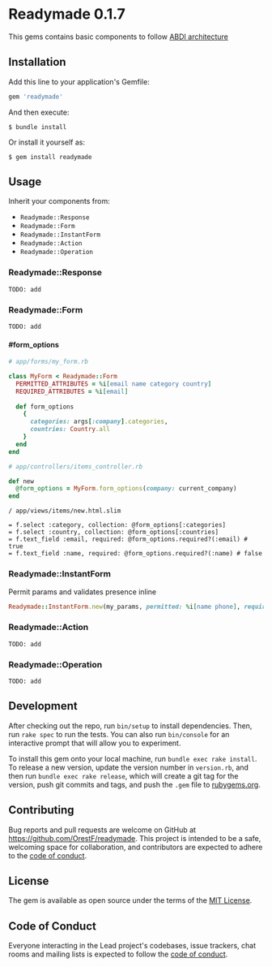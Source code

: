# Readymade 0.1.7

This gems contains basic components to follow [ABDI architecture](https://github.com/OrestF/OrestF/blob/master/abdi/ABDI_architecture.md)

## Installation

Add this line to your application's Gemfile:

```ruby
gem 'readymade'
```

And then execute:

    $ bundle install

Or install it yourself as:

    $ gem install readymade

## Usage

Inherit your components from:
* `Readymade::Response`
* `Readymade::Form`
* `Readymade::InstantForm`
* `Readymade::Action`
* `Readymade::Operation`

### Readymade::Response

```TODO: add```

### Readymade::Form

```TODO: add```

#### #form_options

```ruby
# app/forms/my_form.rb

class MyForm < Readymade::Form
  PERMITTED_ATTRIBUTES = %i[email name category country]
  REQUIRED_ATTRIBUTES = %i[email]
  
  def form_options
    {
      categories: args[:company].categories,
      countries: Country.all
    }
  end
end
```

```ruby
# app/controllers/items_controller.rb

def new
  @form_options = MyForm.form_options(company: current_company)
end
```

```slim
/ app/views/items/new.html.slim

= f.select :category, collection: @form_options[:categories]
= f.select :country, collection: @form_options[:countries]
= f.text_field :email, required: @form_options.required?(:email) # true
= f.text_field :name, required: @form_options.required?(:name) # false
```

### Readymade::InstantForm

Permit params and validates presence inline

```ruby
Readymade::InstantForm.new(my_params, permitted: %i[name phone], required: %i[email]) # permits: name, phone, email; validates on presence: email
```

### Readymade::Action

```TODO: add```

### Readymade::Operation

```TODO: add```


## Development

After checking out the repo, run `bin/setup` to install dependencies. Then, run `rake spec` to run the tests. You can also run `bin/console` for an interactive prompt that will allow you to experiment.

To install this gem onto your local machine, run `bundle exec rake install`. To release a new version, update the version number in `version.rb`, and then run `bundle exec rake release`, which will create a git tag for the version, push git commits and tags, and push the `.gem` file to [rubygems.org](https://rubygems.org).

## Contributing

Bug reports and pull requests are welcome on GitHub at https://github.com/OrestF/readymade. This project is intended to be a safe, welcoming space for collaboration, and contributors are expected to adhere to the [code of conduct](https://github.com/[USERNAME]/readymade/blob/master/CODE_OF_CONDUCT.md).


## License

The gem is available as open source under the terms of the [MIT License](https://opensource.org/licenses/MIT).

## Code of Conduct

Everyone interacting in the Lead project's codebases, issue trackers, chat rooms and mailing lists is expected to follow the [code of conduct](https://github.com/[USERNAME]/readymade/blob/master/CODE_OF_CONDUCT.md).
